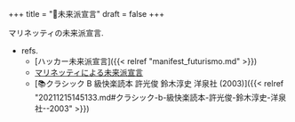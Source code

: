 +++
title = "📝未来派宣言"
draft = false
+++

マリネッティの未来派宣言.

-   refs.
    -   [ハッカー未来派宣言]({{< relref "manifest_futurismo.md" >}})
    -   [マリネッティによる未来派宣言](https://tanken.com/miraiha.html)
    -   [📚クラシック B 級快楽読本  許光俊  鈴木淳史  洋泉社  (2003)]({{< relref "20211215145133.md#クラシック-b-級快楽読本-許光俊-鈴木淳史-洋泉社--2003" >}})
